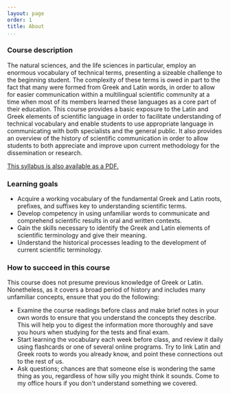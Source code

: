 ```yaml
---
layout: page
order: 1
title: About
...
```


### Course description

The natural sciences, and the life sciences in particular, employ an enormous vocabulary of technical terms, presenting a sizeable challenge to the beginning student. The complexity of these terms is owed in part to the fact that many were formed from Greek and Latin words, in order to allow for easier communication within a multilingual scientific community at a time when most of its members learned these languages as a core part of their education. This course provides a basic exposure to the Latin and Greek elements of scientific language in order to facilitate understanding of technical vocabulary and enable students to use appropriate language in communicating with both specialists and the general public. It also provides an overview of the history of scientific communication in order to allow students to both appreciate and improve upon current methodology for the dissemination or research.

[This syllabus is also available as a PDF.](syllabus/cla201-syllabus-fall-2014.pdf)

### Learning goals

- Acquire a working vocabulary of the fundamental Greek and Latin roots, prefixes, and suffixes key to understanding scientific terms.
- Develop competency in using unfamiliar words to communicate and comprehend scientific results in oral and written contexts.
- Gain the skills necessary to identify the Greek and Latin elements of scientific terminology and give their meaning.
- Understand the historical processes leading to the development of current scientific terminology.

### How to succeed in this course

This course does not presume previous knowledge of Greek or Latin. Nonetheless, as it covers a broad period of history and includes many unfamiliar concepts, ensure that you do the following:

- Examine the course readings before class and make brief notes in your own words to ensure that you understand the concepts they describe. This will help you to digest the information more thoroughly and save you hours when studying for the tests and final exam.
- Start learning the vocabulary each week before class, and review it daily using flashcards or one of several online programs. Try to link Latin and Greek roots to words you already know, and point these connections out to the rest of us.
- Ask questions; chances are that someone else is wondering the same thing as you, regardless of how silly you might think it sounds. Come to my office hours if you don't understand something we covered.
